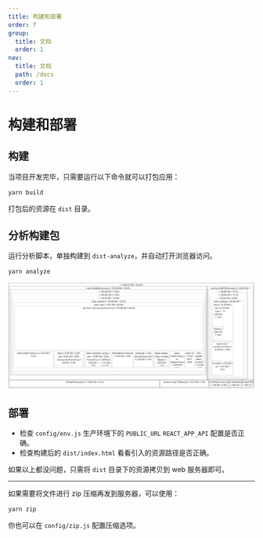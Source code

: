```yaml
---
title: 构建和部署
order: 7
group:
  title: 文档
  order: 1
nav:
  title: 文档
  path: /docs
  order: 1
---
```


# 构建和部署

## 构建

当项目开发完毕，只需要运行以下命令就可以打包应用：

```bash
yarn build
```

打包后的资源在 `dist` 目录。

## 分析构建包

运行分析脚本，单独构建到 `dist-analyze`，并自动打开浏览器访问。

```bash
yarn analyze
```

![analyze](./images/analyze.png)

## 部署

- 检查 `config/env.js` 生产环境下的 `PUBLIC_URL` `REACT_APP_API` 配置是否正确。
- 检查构建后的 `dist/index.html` 看看引入的资源路径是否正确。

如果以上都没问题，只需将 `dist` 目录下的资源拷贝到 web 服务器即可。

---

如果需要将文件进行 zip 压缩再发到服务器，可以使用：

```bash
yarn zip
```

你也可以在 `config/zip.js` 配置压缩选项。
